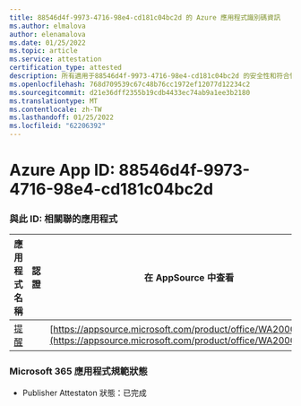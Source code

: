 ```yaml
---
title: 88546d4f-9973-4716-98e4-cd181c04bc2d 的 Azure 應用程式識別碼資訊
ms.author: elmalova
author: elenamalova
ms.date: 01/25/2022
ms.topic: article
ms.service: attestation
certification_type: attested
description: 所有適用于88546d4f-9973-4716-98e4-cd181c04bc2d 的安全性和符合性資訊資訊。
ms.openlocfilehash: 768d709539c67c48b76cc1972ef12077d12234c2
ms.sourcegitcommit: d21e36dff2355b19cdb4433ec74ab9a1ee3b2180
ms.translationtype: MT
ms.contentlocale: zh-TW
ms.lasthandoff: 01/25/2022
ms.locfileid: "62206392"
---
```

# <a name="azure-app-id-88546d4f-9973-4716-98e4-cd181c04bc2d"></a>Azure App ID: 88546d4f-9973-4716-98e4-cd181c04bc2d


### <a name="apps-associated-with-this-id"></a>與此 ID: 相關聯的應用程式
| **應用程式名稱** | **認證** | **在 AppSource 中查看** |
|--------------|---------------|-----------------------|
| [提醒](https://docs.microsoft.com/microsoft-365-app-certification/forward/WA200001444) |  | [https://appsource.microsoft.com/product/office/WA200001444](https://appsource.microsoft.com/product/office/WA200001444) |

### <a name="microsoft-365-app-compliance-status"></a>Microsoft 365 應用程式規範狀態
- Publisher Attestaton 狀態：已完成
